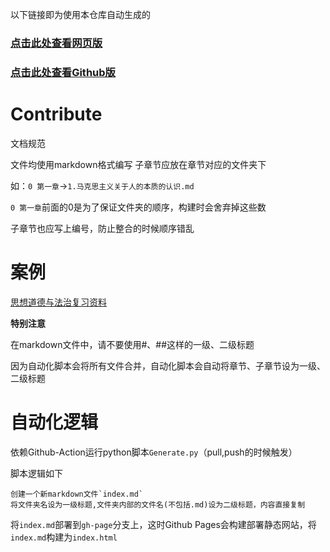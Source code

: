 以下链接即为使用本仓库自动生成的

### [点击此处查看网页版](https://the-brotherhood-of-scu.github.io/Text_Template/)
### [点击此处查看Github版](https://github.com/The-Brotherhood-of-SCU/Text_Template/blob/gh-pages/index.md)

# Contribute
文档规范

文件均使用markdown格式编写
子章节应放在章节对应的文件夹下

如：`0 第一章`->`1.马克思主义关于人的本质的认识.md`

`0 第一章`前面的0是为了保证文件夹的顺序，构建时会舍弃掉这些数

子章节也应写上编号，防止整合的时候顺序错乱

# 案例
[思想道德与法治复习资料](https://github.com/The-Brotherhood-of-SCU/Morality-Review-Material)

**特别注意**

在markdown文件中，请不要使用#、##这样的一级、二级标题

因为自动化脚本会将所有文件合并，自动化脚本会自动将章节、子章节设为一级、二级标题

# 自动化逻辑

依赖Github-Action运行python脚本`Generate.py`（pull,push的时候触发）

脚本逻辑如下

    创建一个新markdown文件`index.md`
    将文件夹名设为一级标题,文件夹内部的文件名(不包括.md)设为二级标题，内容直接复制

将`index.md`部署到`gh-page`分支上，这时Github Pages会构建部署静态网站，将`index.md`构建为`index.html`

